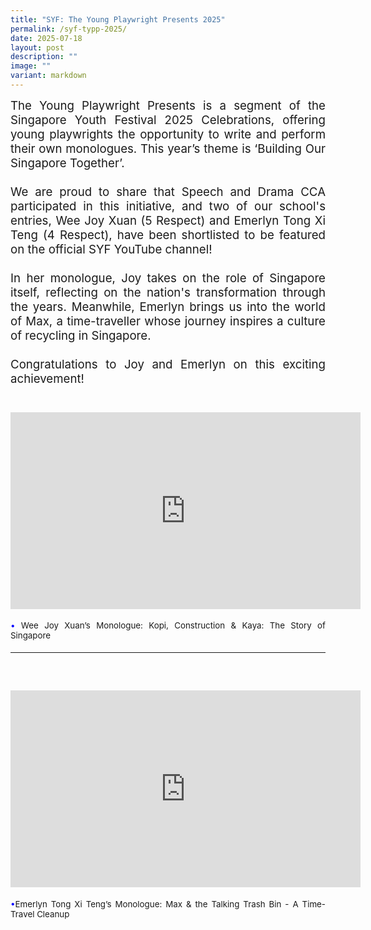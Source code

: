 ```yaml
---
title: "SYF: The Young Playwright Presents 2025"
permalink: /syf-typp-2025/
date: 2025-07-18
layout: post
description: ""
image: ""
variant: markdown
---
```

<div style="font-size:14pt;" align="justify">The Young Playwright Presents is a segment of the Singapore Youth Festival 2025 Celebrations, offering young playwrights the opportunity to write and perform their own monologues. This year’s theme is ‘Building Our Singapore Together’.
<br><br>
We are proud to share that Speech and Drama CCA participated in this initiative, and two of our school's entries, Wee Joy Xuan (5 Respect) and Emerlyn Tong Xi Teng (4 Respect), have been shortlisted to be featured on the official SYF YouTube channel!
<br><br>
In her monologue, Joy takes on the role of Singapore itself, reflecting on the nation's transformation through the years. Meanwhile, Emerlyn brings us into the world of Max, a time-traveller whose journey inspires a culture of recycling in Singapore.
<br><br>
Congratulations to Joy and Emerlyn on this exciting achievement! 
<br><br>
<p align="center"><iframe width="560" height="315" src="https://www.youtube.com/embed/VbBtrd-gzxc?si=_lUN-Qr_xFuWNkxm" title="YouTube video player" frameborder="0" allow="accelerometer; autoplay; clipboard-write; encrypted-media; gyroscope; picture-in-picture; web-share" allowfullscreen=""></iframe></p>
<span style="font-size:10pt;">
<span style="color:blue;">•</span> Wee Joy Xuan’s Monologue: Kopi, Construction &amp; Kaya: The Story of Singapore</span>
<hr><br>
<p align="center"><iframe width="560" height="315" src="https://www.youtube.com/embed/hT9jh6lgmpU?si=9HMX6k9D0alwJeJR" title="YouTube video player" frameborder="0" allow="accelerometer; autoplay; clipboard-write; encrypted-media; gyroscope; picture-in-picture; web-share" allowfullscreen=""></iframe></p>
<span style="font-size:10pt;">
<span style="color:blue;">•</span>Emerlyn Tong Xi Teng’s Monologue: Max &amp; the Talking Trash Bin - A Time-Travel Cleanup</span></div>